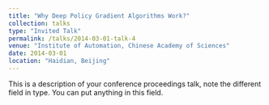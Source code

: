 ```yaml
---
title: "Why Deep Policy Gradient Algorithms Work?"
collection: talks
type: "Invited Talk"
permalink: /talks/2014-03-01-talk-4
venue: "Institute of Automation, Chinese Academy of Sciences"
date: 2014-03-01
location: "Haidian, Beijing"
---
```


This is a description of your conference proceedings talk, note the different field in type. You can put anything in this field.
